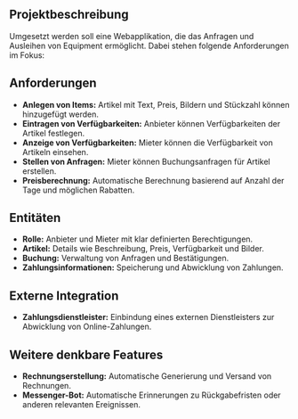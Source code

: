 ## Projektbeschreibung

Umgesetzt werden soll eine Webapplikation, die das Anfragen und Ausleihen von Equipment ermöglicht. Dabei stehen folgende Anforderungen im Fokus:

## Anforderungen
- **Anlegen von Items:** Artikel mit Text, Preis, Bildern und Stückzahl können hinzugefügt werden.
- **Eintragen von Verfügbarkeiten:** Anbieter können Verfügbarkeiten der Artikel festlegen.
- **Anzeige von Verfügbarkeiten:** Mieter können die Verfügbarkeit von Artikeln einsehen.
- **Stellen von Anfragen:** Mieter können Buchungsanfragen für Artikel erstellen.
- **Preisberechnung:** Automatische Berechnung basierend auf Anzahl der Tage und möglichen Rabatten.

## Entitäten
- **Rolle:** Anbieter und Mieter mit klar definierten Berechtigungen.
- **Artikel:** Details wie Beschreibung, Preis, Verfügbarkeit und Bilder.
- **Buchung:** Verwaltung von Anfragen und Bestätigungen.
- **Zahlungsinformationen:** Speicherung und Abwicklung von Zahlungen.

## Externe Integration
- **Zahlungsdienstleister:** Einbindung eines externen Dienstleisters zur Abwicklung von Online-Zahlungen.

## Weitere denkbare Features
- **Rechnungserstellung:** Automatische Generierung und Versand von Rechnungen.
- **Messenger-Bot:** Automatische Erinnerungen zu Rückgabefristen oder anderen relevanten Ereignissen.

